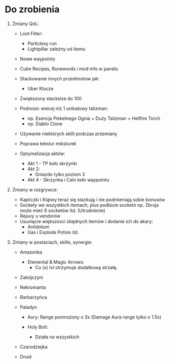 # Do zrobienia

1. Zmiany QoL:
    
    - Loot Filter:
        + Particlesy run
        + Lightpillar zależny od itemu

    - Nowe waypointy

    - Cube Recipes, Runewords i mod info w panelu    

    - Stackowanie innych przedmiotow jak:
        + Uber Klucze
    
    - Zwiększony stacksize do 100
    
    - Podnosic wiecej niż 1 unikatowy talizman:
        + np. Esencja Piekelnego Ognia + Duży Talizman = Hellfire Torch
        + np. Diablo Clone 

    - Używanie niektórych skilli podczas przemiany
    - Poprawa tekstur miksturek
    - Optymalizacja aktów:
        + Akt 1 - TP koło skrzynki
        + Akt 2:
            - Gniazdo tylko poziom 3
        + Akt 4 - Skrzynka i Cain koło waypointu

2. Zmiany w rozgrywce:

    - Kapliczki i Klątwy teraz się stackują i nie podmieniają sobie bonusów
    - Sockety we wszystkich itemach, plus podbicie socketó np. Zbroja może mieć 6 socketów itd. (Utrudnienie)
    - Rejuvy u vendorów
    - Usunięcie większosci zbędnych itemów i dodanie ich do akary:
        + Antidotum
        + Gas i Explode Potion itd.
    
3. Zmiany w postaciach, skille, synergie:

    - Amazonka
        + Elemental & Magic Arrows:
            - Co (x) lvl otrzymuje dodatkową strzałę. 

    - Zabójczyni

    - Nekromanta

    - Barbarzyńca

    - Paladyn
        + Aury:
            Range pomnożony o 3x (Damage Aura range tylko o 1.5x)

        + Holy Bolt:
            - Działa na wszystkich

    - Czarodziejka

    - Druid
